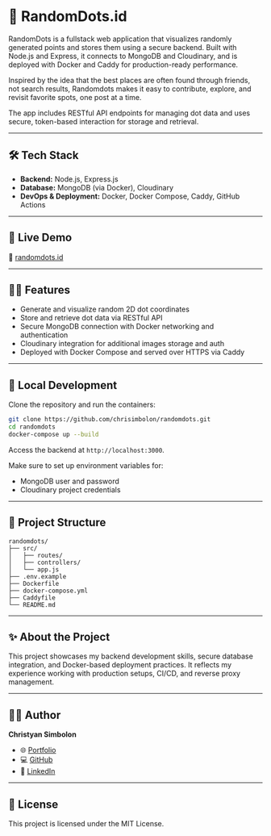 # 🎯 RandomDots.id

RandomDots is a fullstack web application that visualizes randomly generated points and stores them using a secure backend. Built with Node.js and Express, it connects to MongoDB and Cloudinary, and is deployed with Docker and Caddy for production-ready performance.

Inspired by the idea that the best places are often found through friends, not search results, Randomdots makes it easy to contribute, explore, and revisit favorite spots, one post at a time.

The app includes RESTful API endpoints for managing dot data and uses secure, token-based interaction for storage and retrieval.

---

## 🛠️ Tech Stack

- **Backend:** Node.js, Express.js
- **Database:** MongoDB (via Docker), Cloudinary
- **DevOps & Deployment:** Docker, Docker Compose, Caddy, GitHub Actions

---

## 🚀 Live Demo

🔗 [randomdots.id](https://randomdots.id)

---

## 🧑‍💻 Features

- Generate and visualize random 2D dot coordinates
- Store and retrieve dot data via RESTful API
- Secure MongoDB connection with Docker networking and authentication
- Cloudinary integration for additional images storage and auth
- Deployed with Docker Compose and served over HTTPS via Caddy

---

## 🐳 Local Development

Clone the repository and run the containers:

```bash
git clone https://github.com/chrisimbolon/randomdots.git
cd randomdots
docker-compose up --build
```

Access the backend at `http://localhost:3000`.

Make sure to set up environment variables for:
- MongoDB user and password
- Cloudinary project credentials

---

## 📁 Project Structure

```
randomdots/
├── src/
│   ├── routes/
│   ├── controllers/
│   └── app.js
├── .env.example
├── Dockerfile
├── docker-compose.yml
├── Caddyfile
└── README.md
```

---

## ✨ About the Project

This project showcases my backend development skills, secure database integration, and Docker-based deployment practices. It reflects my experience working with production setups, CI/CD, and reverse proxy management.

---

## 🙋‍♂️ Author

**Christyan Simbolon**

- 🌐 [Portfolio](https://chrisimbolon.dev)
- 💻 [GitHub](https://github.com/chrisimbolon)
- 🔗 [LinkedIn](https://linkedin.com/in/christyan-simbolon-60a854360)

---

## 📄 License

This project is licensed under the MIT License.

